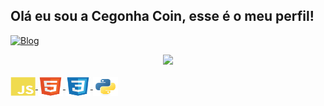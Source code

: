 ## Olá eu sou a Cegonha Coin, esse é o meu perfil!

[![Blog](https://img.shields.io/website?label=cegonhacoin.com&style=for-the-badge&url=https://cegonhacoin.com/)](https://cegonhacoin.com)



<div align="center">
  <a href="https://github.com/Cegonhacoin">
  <img height="180em" src="https://github-readme-stats.vercel.app/api?username=Cegonhacoin&show_icons=true&theme=dark&include_all_commits=true&count_private=true"/>
</div>
  
  <div style="display: inline_block"><br>
  <img align="center" alt="Rafa-Js" height="30" width="40" src="https://raw.githubusercontent.com/devicons/devicon/master/icons/javascript/javascript-plain.svg">
  <img align="center" alt="Rafa-HTML" height="30" width="40" src="https://raw.githubusercontent.com/devicons/devicon/master/icons/html5/html5-original.svg">
  <img align="center" alt="Rafa-CSS" height="30" width="40" src="https://raw.githubusercontent.com/devicons/devicon/master/icons/css3/css3-original.svg">
  <img align="center" alt="Rafa-Python" height="30" width="40" src="https://raw.githubusercontent.com/devicons/devicon/master/icons/python/python-original.svg">
</div>
